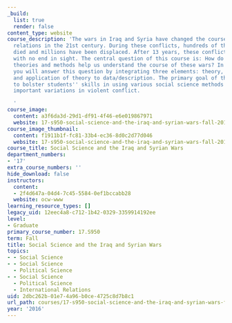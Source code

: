 ```yaml
---
_build:
  list: true
  render: false
content_type: website
course_description: 'The wars in Iraq and Syria have changed the course of international
  relations in the 21st century. During these conflicts, hundreds of thousands have
  died and millions have been displaced. After 13 years, these conflicts continue
  with no end in sight. The central question of this course is: How do political science
  theories and methods help us understand the course of these wars? In this course,
  you will answer this question by integrating three elements: theory, data/description,
  and application of theory to data/description. The primary goal of this course is
  to bolster students'' skills in using various social science methods to explain
  important variations in violent conflict.

  '
course_image:
  content: a3f6da3d-29d1-df91-4f46-e6e019867971
  website: 17-s950-social-science-and-the-iraq-and-syrian-wars-fall-2016
course_image_thumbnail:
  content: f1911b1f-fc81-33b4-ec36-8d0c2d77d046
  website: 17-s950-social-science-and-the-iraq-and-syrian-wars-fall-2016
course_title: Social Science and the Iraq and Syrian Wars
department_numbers:
- '17'
extra_course_numbers: ''
hide_download: false
instructors:
  content:
  - 2f4d647a-04d4-7c45-5584-0ef1bccabb28
  website: ocw-www
learning_resource_types: []
legacy_uid: 12eec4a8-c712-1b42-0329-3359914192ee
level:
- Graduate
primary_course_number: 17.S950
term: Fall
title: Social Science and the Iraq and Syrian Wars
topics:
- - Social Science
- - Social Science
  - Political Science
- - Social Science
  - Political Science
  - International Relations
uid: 2dbc262b-01e7-4a96-b0ce-4725c8d7b8c1
url_path: courses/17-s950-social-science-and-the-iraq-and-syrian-wars-fall-2016
year: '2016'
---
```

